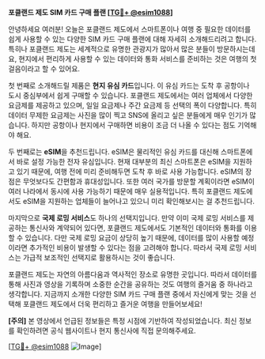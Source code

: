 **포클랜드 제도 SIM 카드 구매 플랜 [[TG💪+ @esim1088](https://t.me/s/esim1088)]**

안녕하세요 여러분! 오늘은 포클랜드 제도에서 스마트폰이나 여행 중 필요한 데이터를 쉽게 사용할 수 있는 다양한 SIM 카드 구매 플랜에 대해 자세히 소개해드리려고 합니다. 특히나 포클랜드 제도는 세계적으로 유명한 관광지가 많아서 많은 분들이 방문하시는데요, 현지에서 편리하게 사용할 수 있는 데이터와 통화 서비스를 준비하는 것은 여행의 첫걸음이라고 할 수 있어요.

첫 번째로 소개해드릴 제품은 **현지 유심 카드**입니다. 이 유심 카드는 도착 후 공항이나 도시 중심부에서 쉽게 구매할 수 있습니다. 포클랜드 제도에서는 여러 업체에서 다양한 요금제를 제공하고 있으며, 일일 요금제나 주간 요금제 등 선택의 폭이 다양합니다. 특히 데이터 무제한 요금제는 사진을 많이 찍고 SNS에 올리고 싶은 분들에게 매우 인기가 많습니다. 하지만 공항이나 현지에서 구매하면 비용이 조금 더 나올 수 있다는 점도 기억해야 해요.

두 번째로는 **eSIM**을 추천드립니다. eSIM은 물리적인 유심 카드를 대신해 스마트폰에서 바로 설정 가능한 전자 유심입니다. 현재 대부분의 최신 스마트폰은 eSIM을 지원하고 있기 때문에, 여행 전에 미리 준비해두면 도착 후 바로 사용 가능합니다. eSIM의 장점은 무엇보다도 간편함과 휴대성입니다. 또한 여러 국가를 방문할 계획이라면 eSIM이 여러 나라에서 동시에 사용 가능하기 때문에 매우 실용적입니다. 특히 포클랜드 제도에서도 eSIM을 지원하는 업체들이 늘어나고 있으니 미리 확인해보시는 걸 추천드립니다.

마지막으로 **국제 로밍 서비스**도 하나의 선택지입니다. 만약 이미 국제 로밍 서비스를 제공하는 통신사와 계약되어 있다면, 포클랜드 제도에서도 기본적인 데이터와 통화를 이용할 수 있습니다. 다만 국제 로밍 요금이 상당히 높기 때문에, 데이터를 많이 사용할 예정이라면 추가적인 비용이 발생할 수 있다는 점을 고려해야 합니다. 따라서 국제 로밍 서비스는 가급적 보조적인 선택지로 활용하시는 것이 좋습니다.

포클랜드 제도는 자연의 아름다움과 역사적인 장소로 유명한 곳입니다. 따라서 데이터를 통해 사진과 영상을 기록하며 소중한 순간을 공유하는 것도 여행의 즐거움 중 하나라고 생각합니다. 지금까지 소개한 다양한 SIM 카드 구매 플랜 중에서 자신에게 맞는 것을 선택해 포클랜드 제도에서 더욱 편리하고 즐거운 여행을 만들어보세요!

**[주의]** 본 영상에서 언급된 정보들은 특정 시점에 기반하여 작성되었습니다. 최신 정보를 확인하려면 공식 웹사이트나 현지 통신사에 직접 문의해주세요.

[[TG💪+ @esim1088](https://t.me/s/esim1088) ![Image](https://i.postimg.cc/Y0z9fWf4/image.png)]